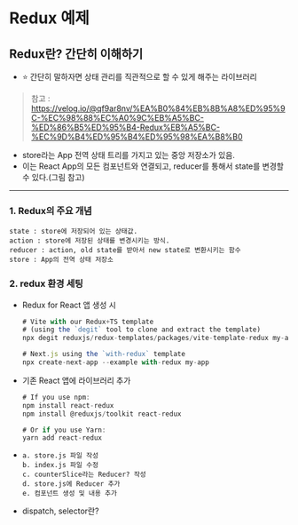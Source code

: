 # Redux 예제

## Redux란? 간단히 이해하기
  - ⭐ 간단히 말하자면 상태 관리를 직관적으로 할 수 있게 해주는 라이브러리
> 참고 : https://velog.io/@qf9ar8nv/%EA%B0%84%EB%8B%A8%ED%95%9C-%EC%98%88%EC%A0%9C%EB%A5%BC-%ED%86%B5%ED%95%B4-Redux%EB%A5%BC-%EC%9D%B4%ED%95%B4%ED%95%98%EA%B8%B0

  - store라는 App 전역 상태 트리를 가지고 있는 중앙 저장소가 있음.
  - 이는 React App의 모든 컴포넌트와 연결되고, reducer를 통해서 state를 변경할 수 있다.(그림 참고)

<hr/>

### 1. Redux의 주요 개념
```
state : store에 저장되어 있는 상태값.
action : store에 저장된 상태를 변경시키는 방식.
reducer : action, old state를 받아서 new state로 변환시키는 함수
store : App의 전역 상태 저장소
```

### 2. redux 환경 세팅
  * Redux for React 앱 생성 시 
    ```node.js
    # Vite with our Redux+TS template
    # (using the `degit` tool to clone and extract the template)
    npx degit reduxjs/redux-templates/packages/vite-template-redux my-app

    # Next.js using the `with-redux` template
    npx create-next-app --example with-redux my-app
    ```
  * 기존 React 앱에 라이브러리 추가
    ```node.js
    # If you use npm:
    npm install react-redux
    npm install @reduxjs/toolkit react-redux

    # Or if you use Yarn:
    yarn add react-redux
    ```
  * ```
    a. store.js 파일 작성
    b. index.js 파일 수정
    c. counterSlice라는 Reducer? 작성
    d. store.js에 Reducer 추가
    e. 컴포넌트 생성 및 내용 추가
    ```
  * dispatch, selector란?